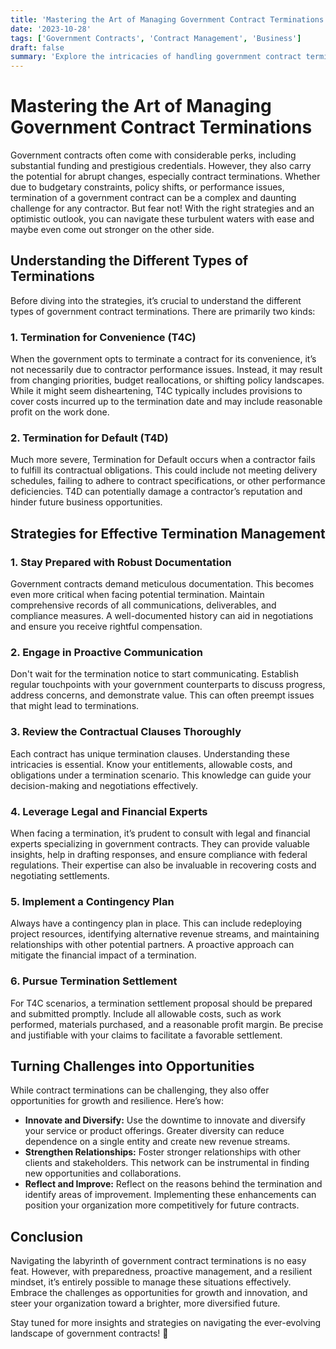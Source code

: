 ```yaml
---
title: 'Mastering the Art of Managing Government Contract Terminations'
date: '2023-10-28'
tags: ['Government Contracts', 'Contract Management', 'Business']
draft: false
summary: 'Explore the intricacies of handling government contract terminations efficiently, ensuring minimal disruption and maximized opportunities for resilience and growth.'
---
```


# Mastering the Art of Managing Government Contract Terminations

Government contracts often come with considerable perks, including substantial funding and prestigious credentials. However, they also carry the potential for abrupt changes, especially contract terminations. Whether due to budgetary constraints, policy shifts, or performance issues, termination of a government contract can be a complex and daunting challenge for any contractor. But fear not! With the right strategies and an optimistic outlook, you can navigate these turbulent waters with ease and maybe even come out stronger on the other side.

## Understanding the Different Types of Terminations

Before diving into the strategies, it’s crucial to understand the different types of government contract terminations. There are primarily two kinds:

### 1. Termination for Convenience (T4C)

When the government opts to terminate a contract for its convenience, it’s not necessarily due to contractor performance issues. Instead, it may result from changing priorities, budget reallocations, or shifting policy landscapes. While it might seem disheartening, T4C typically includes provisions to cover costs incurred up to the termination date and may include reasonable profit on the work done.

### 2. Termination for Default (T4D)

Much more severe, Termination for Default occurs when a contractor fails to fulfill its contractual obligations. This could include not meeting delivery schedules, failing to adhere to contract specifications, or other performance deficiencies. T4D can potentially damage a contractor’s reputation and hinder future business opportunities.

## Strategies for Effective Termination Management

### 1. Stay Prepared with Robust Documentation

Government contracts demand meticulous documentation. This becomes even more critical when facing potential termination. Maintain comprehensive records of all communications, deliverables, and compliance measures. A well-documented history can aid in negotiations and ensure you receive rightful compensation.

### 2. Engage in Proactive Communication

Don't wait for the termination notice to start communicating. Establish regular touchpoints with your government counterparts to discuss progress, address concerns, and demonstrate value. This can often preempt issues that might lead to terminations.

### 3. Review the Contractual Clauses Thoroughly

Each contract has unique termination clauses. Understanding these intricacies is essential. Know your entitlements, allowable costs, and obligations under a termination scenario. This knowledge can guide your decision-making and negotiations effectively.

### 4. Leverage Legal and Financial Experts

When facing a termination, it’s prudent to consult with legal and financial experts specializing in government contracts. They can provide valuable insights, help in drafting responses, and ensure compliance with federal regulations. Their expertise can also be invaluable in recovering costs and negotiating settlements.

### 5. Implement a Contingency Plan

Always have a contingency plan in place. This can include redeploying project resources, identifying alternative revenue streams, and maintaining relationships with other potential partners. A proactive approach can mitigate the financial impact of a termination.

### 6. Pursue Termination Settlement

For T4C scenarios, a termination settlement proposal should be prepared and submitted promptly. Include all allowable costs, such as work performed, materials purchased, and a reasonable profit margin. Be precise and justifiable with your claims to facilitate a favorable settlement.

## Turning Challenges into Opportunities

While contract terminations can be challenging, they also offer opportunities for growth and resilience. Here’s how:

- **Innovate and Diversify:** Use the downtime to innovate and diversify your service or product offerings. Greater diversity can reduce dependence on a single entity and create new revenue streams.
- **Strengthen Relationships:** Foster stronger relationships with other clients and stakeholders. This network can be instrumental in finding new opportunities and collaborations.
- **Reflect and Improve:** Reflect on the reasons behind the termination and identify areas of improvement. Implementing these enhancements can position your organization more competitively for future contracts.

## Conclusion

Navigating the labyrinth of government contract terminations is no easy feat. However, with preparedness, proactive management, and a resilient mindset, it’s entirely possible to manage these situations effectively. Embrace the challenges as opportunities for growth and innovation, and steer your organization toward a brighter, more diversified future.

Stay tuned for more insights and strategies on navigating the ever-evolving landscape of government contracts! 🌟